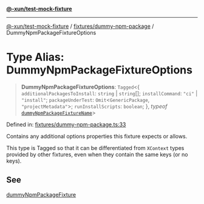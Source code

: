 [**@-xun/test-mock-fixture**](../../../README.md)

***

[@-xun/test-mock-fixture](../../../README.md) / [fixtures/dummy-npm-package](../README.md) / DummyNpmPackageFixtureOptions

# Type Alias: DummyNpmPackageFixtureOptions

> **DummyNpmPackageFixtureOptions**: `Tagged`\<\{ `additionalPackagesToInstall`: `string` \| `string`[]; `installCommand`: `"ci"` \| `"install"`; `packageUnderTest`: `Omit`\<`GenericPackage`, `"projectMetadata"`\>; `runInstallScripts`: `boolean`; \}, *typeof* [`dummyNpmPackageFixtureName`](../variables/dummyNpmPackageFixtureName.md)\>

Defined in: [fixtures/dummy-npm-package.ts:33](https://github.com/Xunnamius/test-utils/blob/dbb834b908e8912c3a68cb58c5f6cf45d3aa53eb/packages/test-mock-fixture/src/fixtures/dummy-npm-package.ts#L33)

Contains any additional options properties this fixture expects or allows.

This type is Tagged so that it can be differentiated from `XContext`
types provided by other fixtures, even when they contain the same keys (or no
keys).

## See

[dummyNpmPackageFixture](../functions/dummyNpmPackageFixture.md)
